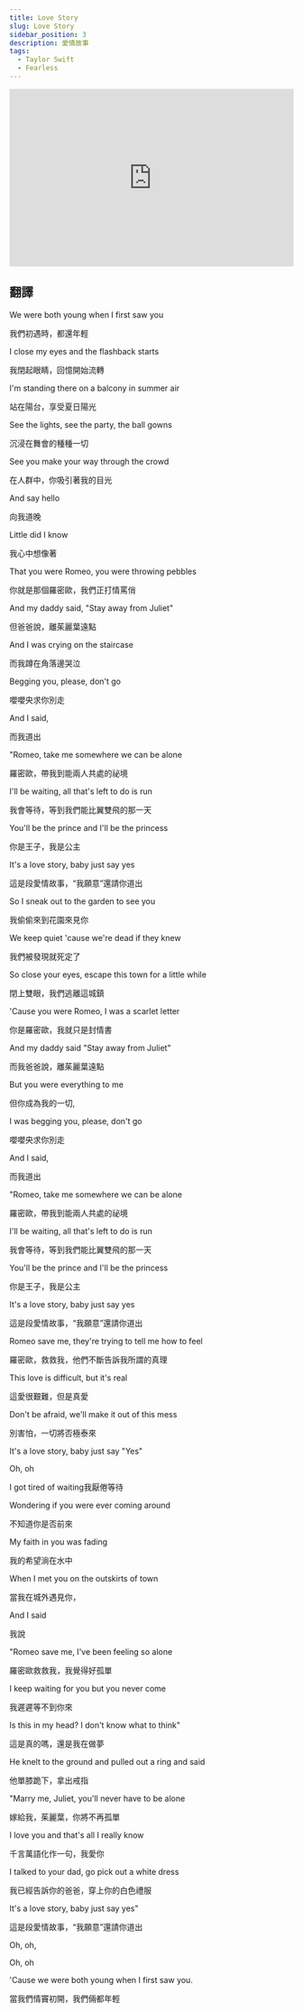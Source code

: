 ```yaml
---
title: Love Story
slug: Love Story
sidebar_position: 3
description: 愛情故事
tags:
  - Taylor Swift
  - Fearless
---
```


<iframe width="100%" height="315" src="https://www.youtube.com/embed/f8AFf9wr7VY" title="YouTube video player" frameborder="0" allow="accelerometer; autoplay; clipboard-write; encrypted-media; gyroscope; picture-in-picture; web-share" allowfullscreen></iframe>

## 翻譯

We were both young when I first saw you

我們初遇時，都還年輕

I close my eyes and the flashback starts

我閉起眼睛，回憶開始流轉

I'm standing there on a balcony in summer air

站在陽台，享受夏日陽光

See the lights, see the party, the ball gowns

沉浸在舞會的種種一切

See you make your way through the crowd

在人群中，你吸引著我的目光

And say hello

向我道晚

Little did I know

我心中想像著

That you were Romeo, you were throwing pebbles

你就是那個羅密歐，我們正打情罵俏

And my daddy said, "Stay away from Juliet"

但爸爸說，離茱麗葉遠點

And I was crying on the staircase

而我蹲在角落邊哭泣

Begging you, please, don't go

嚶嚶央求你別走

And I said,

而我道出

"Romeo, take me somewhere we can be alone

羅密歐，帶我到能兩人共處的祕境

I'll be waiting, all that's left to do is run

我會等待，等到我們能比翼雙飛的那一天

You'll be the prince and I'll be the princess

你是王子，我是公主

It's a love story, baby just say yes

這是段愛情故事，“我願意”還請你道出

So I sneak out to the garden to see you

我偷偷來到花園來見你

We keep quiet 'cause we're dead if they knew

我們被發現就死定了

So close your eyes, escape this town for a little while

閉上雙眼，我們逃離這城鎮

'Cause you were Romeo, I was a scarlet letter

你是羅密歐，我就只是封情書

And my daddy said "Stay away from Juliet"

而我爸爸說，離茱麗葉遠點

But you were everything to me

但你成為我的一切,

I was begging you, please, don't go

嚶嚶央求你別走

And I said,

而我道出

"Romeo, take me somewhere we can be alone

羅密歐，帶我到能兩人共處的祕境

I'll be waiting, all that's left to do is run

我會等待，等到我們能比翼雙飛的那一天

You'll be the prince and I'll be the princess

你是王子，我是公主

It's a love story, baby just say yes

這是段愛情故事，“我願意”還請你道出

Romeo save me, they're trying to tell me how to feel

羅密歐，救救我，他們不斷告訴我所謂的真理

This love is difficult, but it's real

這愛很艱難，但是真愛

Don't be afraid, we'll make it out of this mess

別害怕，一切將否極泰來

It's a love story, baby just say "Yes"

Oh, oh

I got tired of waiting我厭倦等待

Wondering if you were ever coming around

不知道你是否前來

My faith in you was fading

我的希望淌在水中

When I met you on the outskirts of town

當我在城外遇見你，

And I said

我說

"Romeo save me, I've been feeling so alone

羅密歐救救我，我覺得好孤單

I keep waiting for you but you never come

我遲遲等不到你來

Is this in my head? I don't know what to think"

這是真的嗎，還是我在做夢

He knelt to the ground and pulled out a ring and said

他單膝跪下，拿出戒指

"Marry me, Juliet, you'll never have to be alone

嫁給我，茱麗葉，你將不再孤單

I love you and that's all I really know

千言萬語化作一句，我愛你

I talked to your dad, go pick out a white dress

我已經告訴你的爸爸，穿上你的白色禮服

It's a love story, baby just say yes"

這是段愛情故事，“我願意”還請你道出

Oh, oh,

Oh, oh

'Cause we were both young when I first saw you.

當我們情竇初開，我們倆都年輕